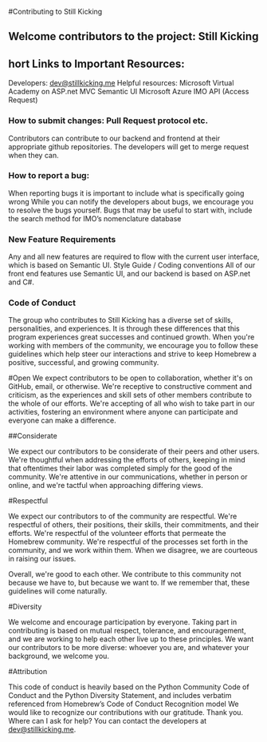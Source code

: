 #Contributing to Still Kicking
## Welcome contributors to the project: Still Kicking
## hort Links to Important Resources:
Developers: dev@stillkicking.me
Helpful resources:
Microsoft Virtual Academy on ASP.net MVC
Semantic UI
Microsoft Azure
IMO API (Access Request)
### How to submit changes: Pull Request protocol etc.
Contributors can contribute to our backend and frontend at their appropriate github repositories. The developers will get to merge request when they can.
### How to report a bug:
When reporting bugs it is important to include what is specifically going wrong
While you can notify the developers about bugs, we encourage you to resolve the bugs yourself.
Bugs that may be useful to start with, include the search method for IMO’s nomenclature database
### New Feature Requirements
Any and all new features are required to flow with the current user interface, which is based on Semantic UI.
Style Guide / Coding conventions
All of our front end features use Semantic UI, and our backend is based on ASP.net and C#.
### Code of Conduct
The group who contributes to Still Kicking has a diverse set of skills, personalities, and experiences. It is through these differences that this program experiences great successes and continued growth. When you're working with members of the community, we encourage you to follow these guidelines which help steer our interactions and strive to keep Homebrew a positive, successful, and growing community.


#Open
We expect contributors to be open to collaboration, whether it's on GitHub, email, or otherwise. We're receptive to constructive comment and criticism, as the experiences and skill sets of other members contribute to the whole of our efforts. We're accepting of all who wish to take part in our activities, fostering an environment where anyone can participate and everyone can make a difference.

##Considerate

We expect our contributors to be considerate of their peers and other users. We're thoughtful when addressing the efforts of others, keeping in mind that oftentimes their labor was completed simply for the good of the community. We're attentive in our communications, whether in person or online, and we're tactful when approaching differing views.

#Respectful

We expect our contributors to of the community are respectful. We're respectful of others, their positions, their skills, their commitments, and their efforts. We're respectful of the volunteer efforts that permeate the Homebrew community. We're respectful of the processes set forth in the community, and we work within them. When we disagree, we are courteous in raising our issues.

Overall, we're good to each other. We contribute to this community not because we have to, but because we want to. If we remember that, these guidelines will come naturally.

#Diversity

We welcome and encourage participation by everyone. Taking part in contributing is based on mutual respect, tolerance, and encouragement, and we are working to help each other live up to these principles. We want our contributors to be more diverse: whoever you are, and whatever your background, we welcome you.

#Attribution

This code of conduct is heavily based on the Python Community Code of Conduct and the Python Diversity Statement, and includes verbatim referenced from Homebrew’s Code of Conduct
Recognition model
We would like to recognize our contributions with our gratitude.
Thank you.
Where can I ask for help?
You can contact the developers at dev@stillkicking.me. 
